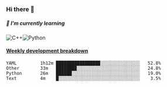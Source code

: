 ### Hi there 👋

##### 🌱 I’m currently learning

![C++](https://img.shields.io/badge/-C++-00599C?style=flat-square&logo=c)![Python](https://img.shields.io/badge/-Python-black?style=flat-square&logo=Python)


<!-- waka-box start -->
#### <a href="https://gist.github.com/bf274261b4c8553e17fc709dfc3cfa97" target="_blank">Weekly development breakdown</a>
```text
YAML    	 1h12m ████████████████▉░░░░░░░░░░░░░░░   52.8% 
Other   	 33m   ███████▉░░░░░░░░░░░░░░░░░░░░░░░░   24.8% 
Python  	 26m   ██████░░░░░░░░░░░░░░░░░░░░░░░░░░   19.0% 
Text    	 4m    █░░░░░░░░░░░░░░░░░░░░░░░░░░░░░░░    3.5% 
```
<!-- Powered by https://github.com/YouEclipse/waka-box-go . -->
<!-- waka-box end -->



<!--
**KomoreKalu/KomoreKalu** is a ✨ _special_ ✨ repository because its `README.md` (this file) appears on your GitHub profile.

Here are some ideas to get you started:

- 🔭 I’m currently working on ...
- 🌱 I’m currently learning ...
- 👯 I’m looking to collaborate on ...
- 🤔 I’m looking for help with ...
- 💬 Ask me about ...
- 📫 How to reach me: ...
- 😄 Pronouns: ...
- ⚡ Fun fact: ...
-->
